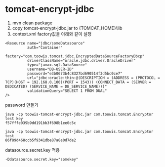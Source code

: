 # tomcat-encrypt-jdbc

1. mvn clean package
2. copy tomcat-encrypt-jdbc.jar to {TOMCAT_HOME}\lib
3. context.xml factory값을 아래와 같이 설정

```
<Resource name="jdbc/someDatasource"
          auth="Container"
          factory="com.toowis.tomcat.jdbc.EncryptedDataSourceFactoryDbcp"
          driverClassName="oracle.jdbc.driver.OracleDriver"
          type="javax.sql.DataSource"
          username="DB-USER-ID"
          password="e3b0673b4c8327bd690514f3d5bc0ce7"
          url="jdbc:oracle:thin:@(DESCRIPTION = (ADDRESS = (PROTOCOL = TCP)(HOST = 192.168.0.100)(PORT = 1543)) (CONNECT_DATA = (SERVER = DEDICATED) (SERVICE_NAME = DB_SERVICE_NAME)))"
          validationQuery="SELECT 1 FROM DUAL"
/>

```

password 만들기

```
java -cp toowis-tomcat-encrypt-jdbc.jar com.toowis.tomcat.Encryptor test key
f57fffe039b9dd191bb3f698b1ee0c5c

java -cp toowis-tomcat-encrypt-jdbc.jar com.toowis.tomcat.Encryptor test
86f89d468ccb5f9341dbe87a8e0d7de2
```

datasource.secret.key 적용

```
-Ddatasource.secret.key="somekey"
```